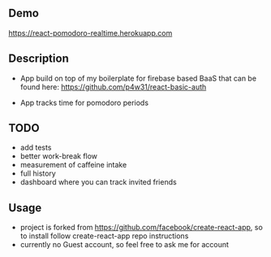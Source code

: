 ## Demo
https://react-pomodoro-realtime.herokuapp.com

## Description

* App build on top of my boilerplate for firebase based BaaS that can be found here: https://github.com/p4w31/react-basic-auth

* App tracks time for pomodoro periods 

## TODO
* add tests
* better work-break flow
* measurement of caffeine intake
* full history
* dashboard where you can track invited friends

## Usage
- project is forked from https://github.com/facebook/create-react-app, so to install follow create-react-app repo instructions
- currently no Guest account, so feel free to ask me for account
